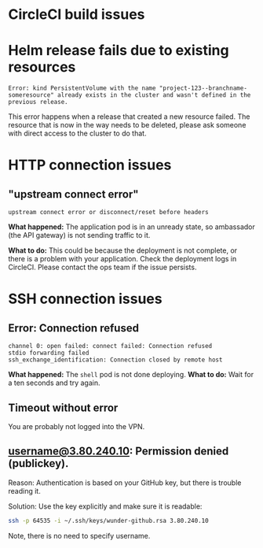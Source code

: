 
# CircleCI build issues

# Helm release fails due to existing resources
```
Error: kind PersistentVolume with the name "project-123--branchname-someresource" already exists in the cluster and wasn't defined in the previous release.
```
This error happens when a release that created a new resource failed.
The resource that is now in the way needs to be deleted, please ask someone with direct access to the cluster to do that.

# HTTP connection issues

## "upstream connect error"
```
upstream connect error or disconnect/reset before headers
```
**What happened:** The application pod is in an unready state, so ambassador (the API gateway) is not sending traffic to it.

**What to do:** This could be because the deployment is not complete, or there is a problem with your application.
Check the deployment logs in CircleCI. Please contact the ops team if the issue persists.

# SSH connection issues

## Error: Connection refused
```
channel 0: open failed: connect failed: Connection refused
stdio forwarding failed
ssh_exchange_identification: Connection closed by remote host
```

**What happened:** The `shell` pod is not done deploying.
**What to do:** Wait for a ten seconds and try again.

## Timeout without error

You are probably not logged into the VPN.

## username@3.80.240.10: Permission denied (publickey).

Reason: Authentication is based on your GitHub key, but there is trouble reading it.

Solution: Use the key explicitly and make sure it is readable:
```bash
ssh -p 64535 -i ~/.ssh/keys/wunder-github.rsa 3.80.240.10
```

Note, there is no need to specify username.
